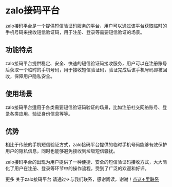 # zalo接码平台

zalo接码平台是一个提供短信验证码服务的平台，用户可以通过该平台获取临时的手机号码来接收短信验证码，用于注册、登录等需要短信验证的场景。

## 功能特点

zalo接码平台提供稳定、安全、快速的短信验证码接收服务，用户可以在注册账号后获取一个临时的手机号码，用于接收短信验证码，验证完成后该手机号码即被回收，保障用户隐私安全。

## 使用场景

zalo接码平台适用于各类需要短信验证码验证的场景，比如注册社交网络账号、登录各类应用、验证身份信息等等。

## 优势

相比于传统的手机短信验证方式，zalo接码平台提供的临时手机号码能够有效保护用户的隐私信息，同时也能够避免接收到垃圾短信骚扰。

zalo接码平台的出现为用户提供了一种便捷、安全的短信验证码接收方式，大大简化了用户在注册、登录等环节中的操作流程，受到了广泛的欢迎和好评。

更多 关于zalo接码平台 请通过✈与我们联系，感谢阅读，谢谢！[点这✈里联系](https://sms.k02.cc)